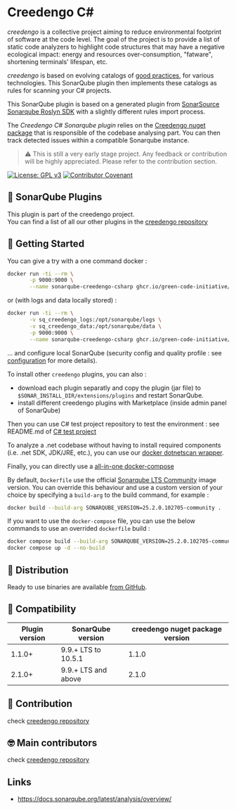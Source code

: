 Creedengo C#
===========

_creedengo_ is a collective project aiming to reduce environmental footprint of software at the code level. The goal of
the project is to provide a list of static code analyzers to highlight code structures that may have a negative
ecological impact: energy and resources over-consumption, "fatware", shortening terminals' lifespan, etc.

_creedengo_ is based on evolving catalogs
of [good practices](https://github.com/green-code-initiative/creedengo-rules-specifications/tree/main/docs/rules), for various technologies.
This SonarQube plugin then implements these catalogs as rules for scanning your C# projects.

This SonarQube plugin is based on a generated plugin from [SonarSource Sonarqube Roslyn SDK](https://github.com/SonarSource/sonarqube-roslyn-sdk) with a slightly different rules import process.

The _Creedengo C# Sonarqube plugin_ relies on the [Creedengo nuget package](https://www.nuget.org/packages/Creedengo) that is responsible of the codebase analysing part. You can then track detected issues within a compatible Sonarqube instance.

> ⚠️ This is still a very early stage project. Any feedback or contribution will be highly appreciated. Please
> refer to the contribution section.

[![License: GPL v3](https://img.shields.io/badge/License-GPLv3-blue.svg)](https://www.gnu.org/licenses/gpl-3.0)
[![Contributor Covenant](https://img.shields.io/badge/Contributor%20Covenant-2.1-4baaaa.svg)](https://github.com/green-code-initiative/creedengo-common/blob/main/doc/CODE_OF_CONDUCT.md)

🌿 SonarQube Plugins
-------------------

This plugin is part of the creedengo project.\
You can find a list of all our other plugins in
the [creedengo repository](https://github.com/green-code-initiative/creedengo-rules-specifications#-sonarqube-plugins)

🚀 Getting Started
------------------

You can give a try with a one command docker :

```sh
docker run -ti --rm \
       -p 9000:9000 \
       --name sonarqube-creedengo-csharp ghcr.io/green-code-initiative/sonarqube-creedengo-csharp:latest
```

or (with logs and data locally stored) :

```sh
docker run -ti --rm \
       -v sq_creedengo_logs:/opt/sonarqube/logs \
       -v sq_creedengo_data:/opt/sonarqube/data \
       -p 9000:9000 \
       --name sonarqube-creedengo-csharp ghcr.io/green-code-initiative/sonarqube-creedengo-csharp:latest
```

... and configure local SonarQube (security config and quality profile : see [configuration](https://github.com/green-code-initiative/creedengo-common/blob/main/doc/HOWTO.md#installing-local-environment-local-sonarqube) for more details).

To install other `creedengo` plugins, you can also :

- download each plugin separatly and copy the plugin (jar file) to `$SONAR_INSTALL_DIR/extensions/plugins` and restart SonarQube.
- install different creedengo plugins with Marketplace (inside admin panel of SonarQube)

Then you can use C# test project repository to test the environment : see README.md of [C# test project](https://github.com/green-code-initiative/creedengo-csharp-test-project)

To analyze a .net codebase without having to install required components (i.e. .net SDK, JDK/JRE, etc.), you can use our [docker dotnetscan wrapper](./docker-dotnetscan/README.md).

Finally, you can directly use a [all-in-one docker-compose](https://github.com/green-code-initiative/creedengo-common/blob/main/doc/HOWTO.md#installing-local-environment-local-sonarqube)

By default, `Dockerfile` use the official [Sonarqube LTS Community](https://hub.docker.com/_/sonarqube) image version.
You can override this behaviour and use a custom version of your choice by specifying a `build-arg` to the build command, for example :

```sh
docker build --build-arg SONARQUBE_VERSION=25.2.0.102705-community .
```

If you want to use the `docker-compose` file, you can use the below commands to use an overrided `dockerfile` build :

```sh
docker compose build --build-arg SONARQUBE_VERSION=25.2.0.102705-community
docker compose up -d --no-build
```

🛒 Distribution
------------------

Ready to use binaries are available [from GitHub](https://github.com/green-code-initiative/creedengo-csharp-sonarqube/releases).

🧩 Compatibility
-----------------

| Plugin version | SonarQube version   | creedengo nuget package version |
| -------------- | ------------------- | ------------------------------- |
| 1.1.0+         | 9.9.+ LTS to 10.5.1 | 1.1.0                           |
| 2.1.0+         | 9.9.+ LTS and above | 2.1.0                           |

🤝 Contribution
---------------

check [creedengo repository](https://github.com/green-code-initiative/creedengo-rules-specifications#-contribution)

🤓 Main contributors
--------------------

check [creedengo repository](https://github.com/green-code-initiative/creedengo-rules-specifications#-main-contributors)

Links
-----

- <https://docs.sonarqube.org/latest/analysis/overview/>
